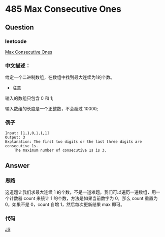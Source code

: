 # 485 Max Consecutive Ones

## Question

### leetcode

[Max Consecutive Ones](https://leetcode.com/problems/max-consecutive-ones/description/)

### 中文描述：

给定一个二进制数组，在数组中找到最大连续为1的个数。

* 注意

输入的数组只包含 0 和 1;

输入数组的长度是一个正整数，不会超过 10000;

### 例子

```
Input: [1,1,0,1,1,1]
Output: 3
Explanation: The first two digits or the last three digits are consecutive 1s.
    The maximum number of consecutive 1s is 3.
```

## Answer

### 思路

这道题让我们求最大连续 1 的个数，不是一道难题。我们可以遍历一遍数组，用一个计数器 count 来统计 1 的个数，方法是如果当前数字为 0，那么 count 重置为 0，如果不是 0，count 自增 1，然后每次更新结果 max 即可。

### 代码

[JS](./main_01.js)